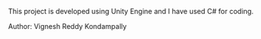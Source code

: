 This project is developed using Unity Engine and I have used C# for coding.

Author: Vignesh Reddy Kondampally
